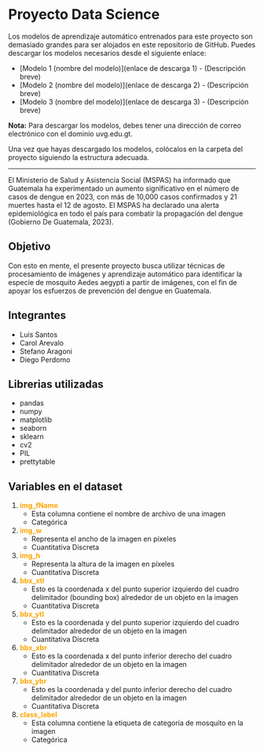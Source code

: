 # Proyecto Data Science


Los modelos de aprendizaje automático entrenados para este proyecto son demasiado grandes para ser alojados en este repositorio de GitHub. Puedes descargar los modelos necesarios desde el siguiente enlace:

- [Modelo 1 (nombre del modelo)](enlace de descarga 1) - (Descripción breve)
- [Modelo 2 (nombre del modelo)](enlace de descarga 2) - (Descripción breve)
- [Modelo 3 (nombre del modelo)](enlace de descarga 3) - (Descripción breve)

**Nota:** Para descargar los modelos, debes tener una dirección de correo electrónico con el dominio uvg.edu.gt.

Una vez que hayas descargado los modelos, colócalos en la carpeta del proyecto siguiendo la estructura adecuada.

-----------------

El Ministerio de Salud y Asistencia Social (MSPAS) ha informado que Guatemala ha experimentado un aumento significativo en el número de casos de dengue en 2023, con más de 10,000 casos confirmados y 21 muertes hasta el 12 de agosto. El MSPAS ha declarado una alerta epidemiológica en todo el país para combatir la propagación del dengue (Gobierno De Guatemala, 2023).  

## Objetivo

Con esto en mente, el presente proyecto busca utilizar técnicas de procesamiento de imágenes y aprendizaje automático para identificar la especie de mosquito Aedes aegypti a partir de imágenes, con el fin de apoyar los esfuerzos de prevención del dengue en Guatemala.

## Integrantes
- Luis Santos
- Carol Arevalo
- Stefano Aragoni
- Diego Perdomo

## Librerias utilizadas
- pandas
- numpy
- matplotlib
- seaborn
- sklearn
- cv2
- PIL
- prettytable

## Variables en el dataset
1. <font color='orange'> **img_fName** </font>
    - Esta columna contiene el nombre de archivo de una imagen
    - Categórica
2. <font color='orange'> **img_w** </font>
    - Representa el ancho de la imagen en píxeles
    - Cuantitativa Discreta
3. <font color='orange'> **img_h** </font>
    - Representa la altura de la imagen en píxeles
    - Cuantitativa Discreta
4. <font color='orange'> **bbx_xtl** </font>
    - Esto es la coordenada x del punto superior izquierdo del cuadro delimitador (bounding box) alrededor de un objeto en la imagen
    - Cuantitativa Discreta
5. <font color='orange'> **bbx_ytl** </font>
    - Esto es la coordenada y del punto superior izquierdo del cuadro delimitador alrededor de un objeto en la imagen
    - Cuantitativa Discreta
6. <font color='orange'> **bbx_xbr** </font>
    - Esto es la coordenada x del punto inferior derecho del cuadro delimitador alrededor de un objeto en la imagen
    - Cuantitativa Discreta
7. <font color='orange'> **bbx_ybr** </font>
    - Esto es la coordenada y del punto inferior derecho del cuadro delimitador alrededor de un objeto en la imagen
    - Cuantitativa Discreta
8. <font color='orange'> **class_label** </font>
    - Esta columna contiene la etiqueta de categoría de mosquito en la imagen
    - Categórica